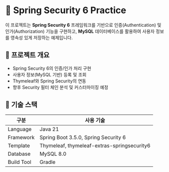 # 🔐 Spring Security 6 Practice

이 프로젝트는 **Spring Security 6** 프레임워크를 기반으로 인증(Authentication) 및 인가(Authorization) 기능을 구현하고, **MySQL** 데이터베이스를 활용하여 사용자 정보를 영속성 있게 저장하는 예제입니다.

## 📌 프로젝트 개요

- Spring Security 6의 인증/인가 처리 구현
- 사용자 정보(MySQL 기반) 등록 및 조회
- Thymeleaf와 Spring Security의 연동
- 향후 Security 필터 체인 분석 및 커스터마이징 예정

## 🧰 기술 스택

| 구분       | 사용 기술                                 |
|------------|--------------------------------------------|
| Language   | Java 21                                    |
| Framework  | Spring Boot 3.5.0, Spring Security 6       |
| Template   | Thymeleaf, thymeleaf-extras-springsecurity6 |
| Database   | MySQL 8.0                                  |
| Build Tool | Gradle                                     |
